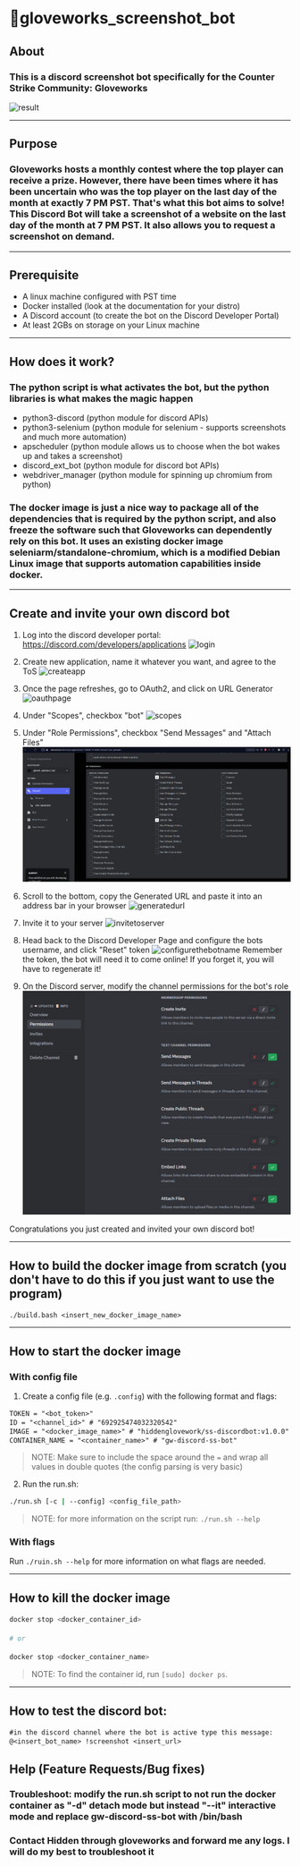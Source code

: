 # 🤖gloveworks_screenshot_bot

## About
### This is a discord screenshot bot specifically for the Counter Strike Community: Gloveworks
![result](docs/result.png)

---

## Purpose

### Gloveworks hosts a monthly contest where the top player can receive a prize. However, there have been times where it has been uncertain who was the top player on the last day of the month at exactly 7 PM PST. That's what this bot aims to solve! This Discord Bot will take a screenshot of a website on the last day of the month at 7 PM PST. It also allows you to request a screenshot on demand.

---

## Prerequisite

- A linux machine configured with PST time
- Docker installed (look at the documentation for your distro)
- A Discord account (to create the bot on the Discord Developer Portal)
- At least 2GBs on storage on your Linux machine

---

## How does it work?

### The python script is what activates the bot, but the python libraries is what makes the magic happen
* python3-discord (python module for discord APIs)
* python3-selenium (python module for selenium - supports screenshots and much more automation)
* apscheduler (python module allows us to choose when the bot wakes up and takes a screenshot)
* discord_ext_bot (python module for discord bot APIs)
* webdriver_manager (python module for spinning up chromium from python)

### The docker image is just a nice way to package all of the dependencies that is required by the python script, and also freeze the software such that Gloveworks can dependently rely on this bot. It uses an existing docker image seleniarm/standalone-chromium, which is a modified Debian Linux image that supports automation capabilities inside docker.

---

## Create and invite your own discord bot
1. Log into the discord developer portal: https://discord.com/developers/applications
![login](docs/discorddevlogin.png)
2. Create new application, name it whatever you want, and agree to the ToS
![createapp](docs/createapp.png)
3. Once the page refreshes, go to OAuth2, and click on URL Generator
![oauthpage](docs/oauthpage.png)
4. Under "Scopes", checkbox "bot"
![scopes](docs/scopes.png)
5. Under "Role Permissions", checkbox "Send Messages" and "Attach Files"
![permissions](docs/permissions.png)
5. Scroll to the bottom, copy the Generated URL and paste it into an address bar in your browser
![generatedurl](docs/generatedurl.png)
6. Invite it to your server
![invitetoserver](docs/invitetoserver.png)
7. Head back to the Discord Developer Page and configure the bots username, and click "Reset" token
![configurethebotname](docs/configurethebotandgrabtoken.png)
Remember the token, the bot will need it to come online! If you forget it, you will have to regenerate it!

8. On the Discord server, modify the channel permissions for the bot's role
![channelpermissions](docs/channelpermissions.png)

Congratulations you just created and invited your own discord bot!

---

## How to build the docker image from scratch (you don't have to do this if you just want to use the program)
```
./build.bash <insert_new_docker_image_name>
```

---

## How to start the docker image

### With config file

1. Create a config file (e.g. `.config`) with the following format and flags:

```
TOKEN = "<bot_token>"
ID = "<channel_id>" # "692925474032320542"
IMAGE = "<docker_image_name>" # "hiddenglovework/ss-discordbot:v1.0.0"
CONTAINER_NAME = "<container_name>" # "gw-discord-ss-bot"
```

> NOTE: Make sure to include the space around the `=` and wrap all values in double quotes (the config parsing is very basic)

2. Run the run.sh:

```bash
./run.sh [-c | --config] <config_file_path>
```

> NOTE: for more information on the script run: `./run.sh --help`

### With flags

Run `./ruin.sh --help` for more information on what flags are needed.

---

## How to kill the docker image

```bash
docker stop <docker_container_id>

# or

docker stop <docker_container_name>
```

> NOTE: To find the container id, run `[sudo] docker ps`.

---

## How to test the discord bot:
```
#in the discord channel where the bot is active type this message:
@<insert_bot_name> !screenshot <insert_url>
```

## Help (Feature Requests/Bug fixes)
### Troubleshoot: modify the run.sh script to not run the docker container as "-d" detach mode but instead "--it" interactive mode and replace gw-discord-ss-bot with /bin/bash
### Contact Hidden through gloveworks and forward me any logs. I will do my best to troubleshoot it
